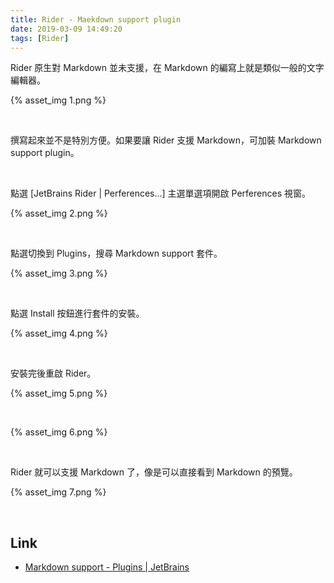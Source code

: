 ```yaml
---
title: Rider - Maekdown support plugin
date: 2019-03-09 14:49:20
tags: [Rider]
---
```


Rider 原生對 Markdown 並未支援，在 Markdown 的編寫上就是類似一般的文字編輯器。

<!-- More -->

{% asset_img 1.png %}

<br/>


撰寫起來並不是特別方便。如果要讓 Rider 支援 Markdown，可加裝 Markdown support plugin。  

<br/>


點選 [JetBrains Rider | Perferences...] 主選單選項開啟 Perferences 視窗。  

{% asset_img 2.png %}

<br/>


點選切換到 Plugins，搜尋 Markdown support 套件。  

{% asset_img 3.png %}

<br/>


點選 Install 按鈕進行套件的安裝。  

{% asset_img 4.png %}

<br/>


安裝完後重啟 Rider。  

{% asset_img 5.png %}

<br/>


{% asset_img 6.png %}

<br/>


Rider 就可以支援 Markdown 了，像是可以直接看到 Markdown 的預覽。

{% asset_img 7.png %}

<br/>


Link
----
* [Markdown support - Plugins | JetBrains](https://plugins.jetbrains.com/plugin/7793-markdown-support)

